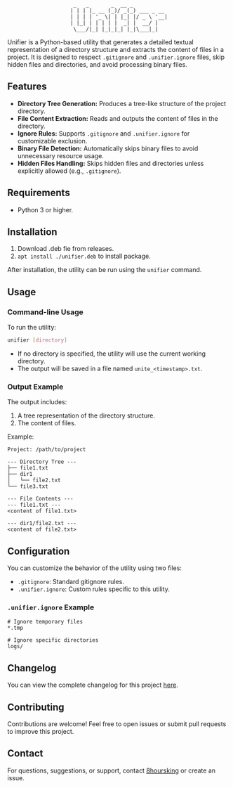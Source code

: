                          _   _       _  __ _           
                        | | | |_ __ (_)/ _(_) ___ _ __ 
                        | | | | '_ \| | |_| |/ _ \ '__|
                        | |_| | | | | |  _| |  __/ |   
                         \___/|_| |_|_|_| |_|\___|_|   
                                                       


Unifier is a Python-based utility that generates a detailed textual representation of a directory structure and extracts the content of files in a project. It is designed to respect `.gitignore` and `.unifier.ignore` files, skip hidden files and directories, and avoid processing binary files.

## Features

- **Directory Tree Generation:** Produces a tree-like structure of the project directory.
- **File Content Extraction:** Reads and outputs the content of files in the directory.
- **Ignore Rules:** Supports `.gitignore` and `.unifier.ignore` for customizable exclusion.
- **Binary File Detection:** Automatically skips binary files to avoid unnecessary resource usage.
- **Hidden Files Handling:** Skips hidden files and directories unless explicitly allowed (e.g., `.gitignore`).

## Requirements

- Python 3 or higher.

## Installation

1. Download .deb fie from releases.
2. `apt install ./unifier.deb` to install package.

After installation, the utility can be run using the `unifier` command.

## Usage

### Command-line Usage

To run the utility:
```bash
unifier [directory]
```

- If no directory is specified, the utility will use the current working directory.
- The output will be saved in a file named `unite_<timestamp>.txt`.

### Output Example

The output includes:
1. A tree representation of the directory structure.
2. The content of files.

Example:
```
Project: /path/to/project

--- Directory Tree ---
├── file1.txt
├── dir1
│   └── file2.txt
└── file3.txt

--- File Contents ---
--- file1.txt ---
<content of file1.txt>

--- dir1/file2.txt ---
<content of file2.txt>
```

## Configuration

You can customize the behavior of the utility using two files:
- `.gitignore`: Standard gitignore rules.
- `.unifier.ignore`: Custom rules specific to this utility.

### `.unifier.ignore` Example

```
# Ignore temporary files
*.tmp

# Ignore specific directories
logs/
```

## Changelog

You can view the complete changelog for this project [here](Docs/Changelog.md).

## Contributing

Contributions are welcome! Feel free to open issues or submit pull requests to improve this project.

## Contact

For questions, suggestions, or support, contact [8hoursking](mailto:insanitykape@gmail.com) or create an issue.